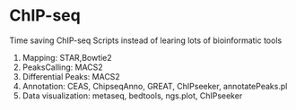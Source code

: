 # ChIP-seq
Time saving ChIP-seq Scripts instead of learing lots of bioinformatic tools

1. Mapping: STAR,Bowtie2
2. PeaksCalling: MACS2
3. Differential Peaks: MACS2
4. Annotation: CEAS, ChipseqAnno, GREAT, ChIPseeker, annotatePeaks.pl
5. Data visualization: metaseq, bedtools, ngs.plot, ChIPseeker
